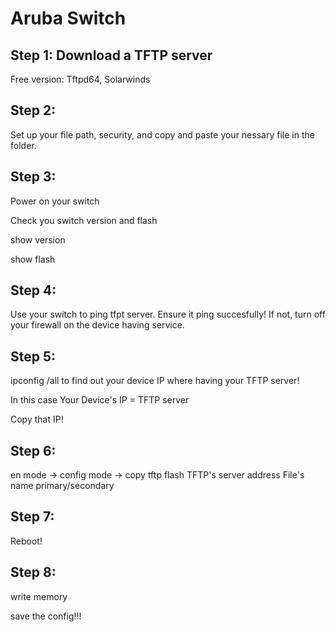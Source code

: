 # Aruba Switch

## Step 1: Download a TFTP server

Free version: Tftpd64, Solarwinds

## Step 2:

Set up your file path, security, and copy and paste your nessary file in the folder.

## Step 3:

Power on your switch

Check you switch version and flash 

show version 

show flash

## Step 4:

Use your switch to ping tfpt server. Ensure it ping succesfully! If not, turn off your firewall on the device having service.


## Step 5:

ipconfig /all to find out your device IP where having your TFTP server! 

In this case Your Device's IP = TFTP server

Copy that IP!

## Step 6:

en mode -> config mode -> copy tftp flash TFTP's server address File's name primary/secondary

## Step 7: 

Reboot!

## Step 8:

write memory 

save the config!!!

##
